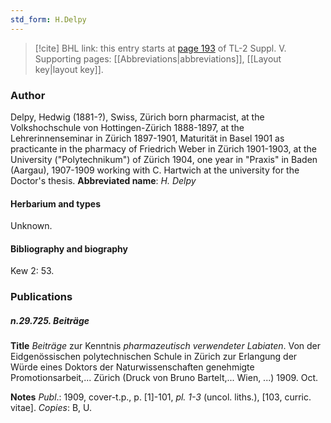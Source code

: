 ```yaml
---
std_form: H.Delpy
---
```


> [!cite] BHL link: this entry starts at [page 193](https://www.biodiversitylibrary.org/page/33259239) of TL-2 Suppl. V.
> Supporting pages: [[Abbreviations|abbreviations]], [[Layout key|layout key]].

### Author

Delpy, Hedwig (1881-?), Swiss, Zürich born pharmacist, at the Volkshochschule von Hottingen-Zürich 1888-1897, at the Lehrerinnenseminar in Zürich 1897-1901, Maturität in Basel 1901 as practicante in the pharmacy of Friedrich Weber in Zürich 1901-1903, at the University ("Polytechnikum") of Zürich 1904, one year in "Praxis" in Baden (Aargau), 1907-1909 working with C. Hartwich at the university for the Doctor's thesis. 
**Abbreviated name**: *H. Delpy*

#### Herbarium and types

Unknown.

#### Bibliography and biography

Kew 2: 53.

### Publications

##### n.29.725. Beiträge

**Title**
*Beiträge* zur Kenntnis *pharmazeutisch verwendeter Labiaten*. Von der Eidgenössischen polytechnischen Schule in Zürich zur Erlangung der Würde eines Doktors der Naturwissenschaften genehmigte Promotionsarbeit,... Zürich (Druck von Bruno Bartelt,... Wien, ...) 1909. Oct.

**Notes**
*Publ*.: 1909, cover-t.p., p. \[1\]-101, *pl. 1-3* (uncol. liths.), \[103, curric. vitae\]. *Copies*: B, U.

